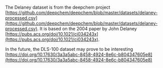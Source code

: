 The Delaney dataset is from the deepchem project [https://github.com/deepchem/deepchem/blob/master/datasets/delaney-processed.csv](https://github.com/deepchem/deepchem/blob/master/datasets/delaney-processed.csv). It is based on the 2004 paper by John Delaney [https://pubs.acs.org/doi/10.1021/ci034243x](https://pubs.acs.org/doi/10.1021/ci034243x).

In the future, the DLS-100 dataset may prove to be interesting [https://doi.org/10.17630/3a3a5abc-8458-4924-8e6c-b804347605e8](https://doi.org/10.17630/3a3a5abc-8458-4924-8e6c-b804347605e8)
